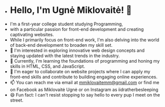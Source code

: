 - # Hello, I'm Ugnė Miklovaitė! 👋
- I'm a first-year college student studying Programming,
- with a particular passion for front-end development and creating captivating websites.
- While I primarily focus on front-end work, I'm also delving into the world of back-end development to broaden my skill set.
- 👀 I'm interested in exploring innovative web design concepts and staying updated with the latest trends in the industry.
- 🌱 Currently, I'm learning the foundations of programming and honing my skills in HTML, CSS, and JavaScript.
- 💞️ I'm eager to collaborate on website projects where I can apply my front-end skills and contribute to building engaging online experiences.
- 📫 You can reach me via email at mmiklovaitemm@gmail.com or find me on Facebook as Miklovaitė Ugnė or on Instagram as iidratherbesleeping
- 😄 Fun fact: I can't resist stopping to say hello to every pup I meet on the street.

<!---
mmiklovaitemm/mmiklovaitemm is a ✨ special ✨ repository because its `README.md` (this file) appears on your GitHub profile.
You can click the Preview link to take a look at your changes.
--->
